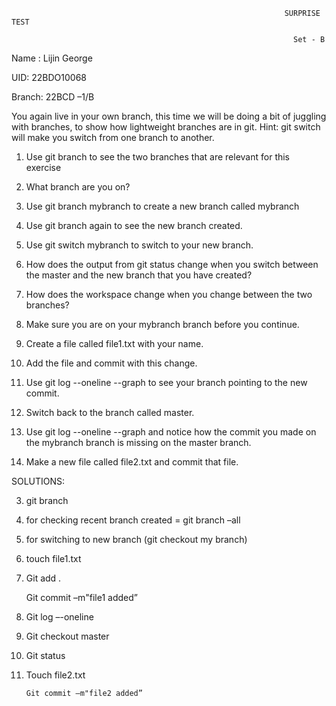                                                                  SURPRISE TEST 

                                                                   Set - B 

Name : Lijin George 

UID: 22BDO10068 

Branch: 22BCD –1/B 

 

You again live in your own branch, this time we will be doing a bit of juggling with branches, to show how lightweight branches are in git. Hint: git switch will make you switch from one branch to another. 

1.	Use git branch to see the two branches that are relevant for this exercise 

2.	What branch are you on? 

3.	Use git branch mybranch to create a new branch called mybranch 

4.	Use git branch again to see the new branch created. 

5.	Use git switch mybranch to switch to your new branch. 

6.	How does the output from git status change when you switch between the master and the new branch that you have created? 

7.	How does the workspace change when you change between the two branches? 

8.	Make sure you are on your mybranch branch before you continue. 

9.	Create a file called file1.txt with your name. 

10.	Add the file and commit with this change. 

11.	Use git log --oneline --graph to see your branch pointing to the new commit. 

12.	Switch back to the branch called master. 

13.	Use git log --oneline --graph and notice how the commit you made on the mybranch branch is missing on the master branch. 

14.	Make a new file called file2.txt and commit that file. 

 

SOLUTIONS: 

 

3.   git branch <my branch> 

4.  for checking recent branch created = git branch –all 

5. for switching to new branch (git checkout my branch) 

9. touch file1.txt 

10. Git add . 

       Git commit –m"file1 added” 

11. Git log –-oneline 

12. Git checkout master 

13. Git status 

14. Touch file2.txt 

        Git commit –m"file2 added” 

